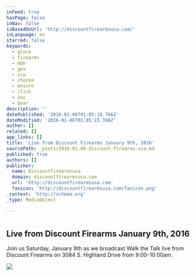 ```yaml
---
inFeed: true
hasPage: false
inNav: false
isBasedOnUrl: 'http://discountfirearmsusa.com/'
inLanguage: en
starred: false
keywords:
  - glock
  - firearms
  - mbh
  - ges
  - ccw
  - choose
  - ensure
  - click
  - inc
  - gear
description: ''
datePublished: '2016-01-06T01:05:18.766Z'
dateModified: '2016-01-06T01:05:15.398Z'
author: []
related: []
app_links: []
title: 'Live from Discount Firearms January 9th, 2016'
sourcePath: _posts/2016-01-06-discount-firearms-usa.md
published: true
authors: []
publisher:
  name: Discountfirearmsusa
  domain: discountfirearmsusa.com
  url: 'http://discountfirearmsusa.com'
  favicon: 'http://discountfirearmsusa.com/favicon.png'
_context: 'http://schema.org'
_type: MediaObject

---
```

# 

<article style=""><h1>Live from Discount Firearms January 9th, 2016</h1><p>Join us Saturday, January 9th as we broadcast Walk the Talk live from Discount Firearms on 3084 S. Highland Drive from 9:00-10:00am.</p><img src="https://s3-us-west-2.amazonaws.com/the-grid-img/p/fdf8cc58ae60da4bf7d06448d3055283bcdac066.png" /></article>